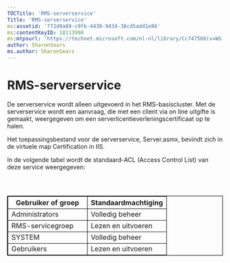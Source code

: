```yaml
---
TOCTitle: 'RMS-serverservice'
Title: 'RMS-serverservice'
ms:assetid: '772d0a89-c9fb-4430-9434-38cd5add1e86'
ms:contentKeyID: 18113998
ms:mtpsurl: 'https://technet.microsoft.com/nl-nl/library/Cc747566(v=WS.10)'
author: SharonSears
ms.author: SharonSears
---
```


RMS-serverservice
=================

De serverservice wordt alleen uitgevoerd in het RMS-basiscluster. Met de serverservice wordt een aanvraag, die met een client via on line uitgifte is gemaakt, weergegeven om een serverlicentieverleningscertificaat op te halen.

Het toepassingsbestand voor de serverservice, Server.asmx, bevindt zich in de virtuele map Certification in IIS.

In de volgende tabel wordt de standaard-ACL (Access Control List) van deze service weergegeven:

###  

 
<table style="border:1px solid black;">
<colgroup>
<col width="50%" />
<col width="50%" />
</colgroup>
<thead>
<tr class="header">
<th style="border:1px solid black;" >Gebruiker of groep</th>
<th style="border:1px solid black;" >Standaardmachtiging</th>
</tr>
</thead>
<tbody>
<tr class="odd">
<td style="border:1px solid black;">Administrators</td>
<td style="border:1px solid black;">Volledig beheer</td>
</tr>
<tr class="even">
<td style="border:1px solid black;">RMS-servicegroep</td>
<td style="border:1px solid black;">Lezen en uitvoeren</td>
</tr>
<tr class="odd">
<td style="border:1px solid black;">SYSTEM</td>
<td style="border:1px solid black;">Volledig beheer</td>
</tr>
<tr class="even">
<td style="border:1px solid black;">Gebruikers</td>
<td style="border:1px solid black;">Lezen en uitvoeren</td>
</tr>
</tbody>
</table>
